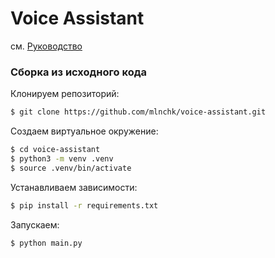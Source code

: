 # Voice Assistant
см. [Руководство](https://github.com/mlnchk/voice-assistant/wiki/%D0%94%D0%BE%D0%BC%D0%B0%D1%88%D0%BD%D1%8F%D1%8F-%D1%81%D1%82%D1%80%D0%B0%D0%BD%D0%B8%D1%86%D0%B0)

### Сборка из исходного кода
Клонируем репозиторий:
```sh
$ git clone https://github.com/mlnchk/voice-assistant.git
```

Создаем виртуальное окружение:
```sh
$ cd voice-assistant
$ python3 -m venv .venv
$ source .venv/bin/activate
```

Устанавливаем зависимости:
```sh
$ pip install -r requirements.txt
```

Запускаем:
```sh
$ python main.py
```
